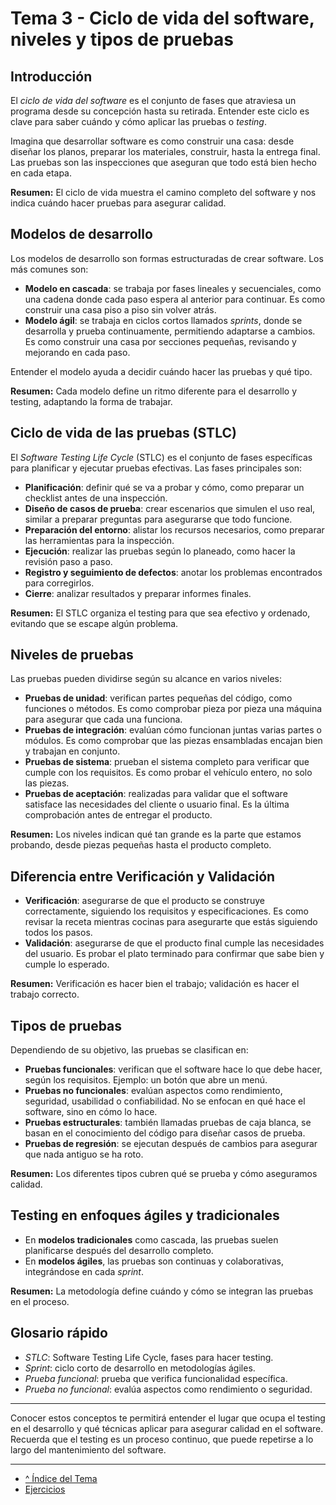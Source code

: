 # Tema 3 - Ciclo de vida del software, niveles y tipos de pruebas

## Introducción

El *ciclo de vida del software* es el conjunto de fases que atraviesa un programa desde su concepción hasta su retirada. Entender este ciclo es clave para saber cuándo y cómo aplicar las pruebas o *testing*.

Imagina que desarrollar software es como construir una casa: desde diseñar los planos, preparar los materiales, construir, hasta la entrega final. Las pruebas son las inspecciones que aseguran que todo está bien hecho en cada etapa.

**Resumen:** El ciclo de vida muestra el camino completo del software y nos indica cuándo hacer pruebas para asegurar calidad.

## Modelos de desarrollo

Los modelos de desarrollo son formas estructuradas de crear software. Los más comunes son:

- **Modelo en cascada**: se trabaja por fases lineales y secuenciales, como una cadena donde cada paso espera al anterior para continuar. Es como construir una casa piso a piso sin volver atrás.  
- **Modelo ágil**: se trabaja en ciclos cortos llamados *sprints*, donde se desarrolla y prueba continuamente, permitiendo adaptarse a cambios. Es como construir una casa por secciones pequeñas, revisando y mejorando en cada paso.

Entender el modelo ayuda a decidir cuándo hacer las pruebas y qué tipo.

**Resumen:** Cada modelo define un ritmo diferente para el desarrollo y testing, adaptando la forma de trabajar.

## Ciclo de vida de las pruebas (STLC)

El *Software Testing Life Cycle* (STLC) es el conjunto de fases específicas para planificar y ejecutar pruebas efectivas. Las fases principales son:

- **Planificación**: definir qué se va a probar y cómo, como preparar un checklist antes de una inspección.  
- **Diseño de casos de prueba**: crear escenarios que simulen el uso real, similar a preparar preguntas para asegurarse que todo funcione.  
- **Preparación del entorno**: alistar los recursos necesarios, como preparar las herramientas para la inspección.  
- **Ejecución**: realizar las pruebas según lo planeado, como hacer la revisión paso a paso.  
- **Registro y seguimiento de defectos**: anotar los problemas encontrados para corregirlos.  
- **Cierre**: analizar resultados y preparar informes finales.

**Resumen:** El STLC organiza el testing para que sea efectivo y ordenado, evitando que se escape algún problema.

## Niveles de pruebas

Las pruebas pueden dividirse según su alcance en varios niveles:

- **Pruebas de unidad**: verifican partes pequeñas del código, como funciones o métodos. Es como comprobar pieza por pieza una máquina para asegurar que cada una funciona.  
- **Pruebas de integración**: evalúan cómo funcionan juntas varias partes o módulos. Es como comprobar que las piezas ensambladas encajan bien y trabajan en conjunto.  
- **Pruebas de sistema**: prueban el sistema completo para verificar que cumple con los requisitos. Es como probar el vehículo entero, no solo las piezas.  
- **Pruebas de aceptación**: realizadas para validar que el software satisface las necesidades del cliente o usuario final. Es la última comprobación antes de entregar el producto.

**Resumen:** Los niveles indican qué tan grande es la parte que estamos probando, desde piezas pequeñas hasta el producto completo.

## Diferencia entre Verificación y Validación

- **Verificación**: asegurarse de que el producto se construye correctamente, siguiendo los requisitos y especificaciones. Es como revisar la receta mientras cocinas para asegurarte que estás siguiendo todos los pasos.  
- **Validación**: asegurarse de que el producto final cumple las necesidades del usuario. Es probar el plato terminado para confirmar que sabe bien y cumple lo esperado.

**Resumen:** Verificación es hacer bien el trabajo; validación es hacer el trabajo correcto.

## Tipos de pruebas

Dependiendo de su objetivo, las pruebas se clasifican en:

- **Pruebas funcionales**: verifican que el software hace lo que debe hacer, según los requisitos. Ejemplo: un botón que abre un menú.  
- **Pruebas no funcionales**: evalúan aspectos como rendimiento, seguridad, usabilidad o confiabilidad. No se enfocan en qué hace el software, sino en cómo lo hace.  
- **Pruebas estructurales**: también llamadas pruebas de caja blanca, se basan en el conocimiento del código para diseñar casos de prueba.  
- **Pruebas de regresión**: se ejecutan después de cambios para asegurar que nada antiguo se ha roto.

**Resumen:** Los diferentes tipos cubren qué se prueba y cómo aseguramos calidad.

## Testing en enfoques ágiles y tradicionales

- En **modelos tradicionales** como cascada, las pruebas suelen planificarse después del desarrollo completo.  
- En **modelos ágiles**, las pruebas son continuas y colaborativas, integrándose en cada *sprint*.

**Resumen:** La metodología define cuándo y cómo se integran las pruebas en el proceso.

## Glosario rápido

- *STLC*: Software Testing Life Cycle, fases para hacer testing.  
- *Sprint*: ciclo corto de desarrollo en metodologías ágiles.  
- *Prueba funcional*: prueba que verifica funcionalidad específica.  
- *Prueba no funcional*: evalúa aspectos como rendimiento o seguridad.

---

Conocer estos conceptos te permitirá entender el lugar que ocupa el testing en el desarrollo y qué técnicas aplicar para asegurar calidad en el software. Recuerda que el testing es un proceso continuo, que puede repetirse a lo largo del mantenimiento del software.

---

- [^ Índice del Tema](./readme.md)  
- [Ejercicios](./ejercicios.md)
